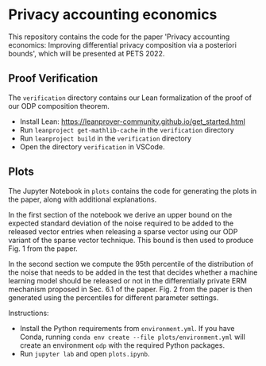 # Privacy accounting economics

This repository contains the code for the paper 'Privacy accounting economics: Improving differential privacy composition via a posteriori bounds', which will be presented at PETS 2022.

## Proof Verification

The `verification` directory contains our Lean formalization of the proof of our ODP composition theorem.

* Install Lean: https://leanprover-community.github.io/get_started.html
* Run `leanproject get-mathlib-cache` in the `verification` directory
* Run `leanproject build` in the `verification` directory
* Open the directory `verification` in VSCode.

## Plots

The Jupyter Notebook in `plots` contains the code for generating the plots in the paper, along with additional explanations.

In the first section of the notebook we derive an upper bound on the expected standard deviation of the noise required to be added to the released vector entries when releasing a sparse vector using our ODP variant of the sparse vector technique. This bound is then used to produce Fig. 1 from the paper.

In the second section we compute the 95th percentile of the distribution of the noise that needs to be added in the test that decides whether a machine learning model should be released or not in the differentially private ERM mechanism proposed in Sec. 6.1 of the paper. Fig. 2 from the paper is then generated using the percentiles for different parameter settings.

Instructions:
* Install the Python requirements from `environment.yml`. If you have Conda, running `conda env create --file plots/environment.yml` will create an environment `odp` with the required Python packages.
* Run `jupyter lab` and open `plots.ipynb`.